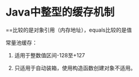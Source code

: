 # Java中整型的缓存机制

==比较的是对象引用（内存地址），equals比较的是值

常量池缓存：

1. 适用于整数值区间-128至+127

2. 只适用于自动装箱，使用构造函数创建对象不适用。

